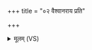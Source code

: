 +++
title = "०२ वैश्वानराय प्रति"

+++
<details><summary>मूलम् (VS)</summary>

वै॑श्वान॒राय॒ प्रति॑ वेदयामि॒ यद्यृ॒णं सं॑ग॒रो दे॒वता॑सु। स ए॒तान्पाशा॑न्वि॒चृतं॑ वेद॒ सर्वा॒नथ॑ प॒क्वेन॑ स॒ह सं भ॑वेम ॥
</details>